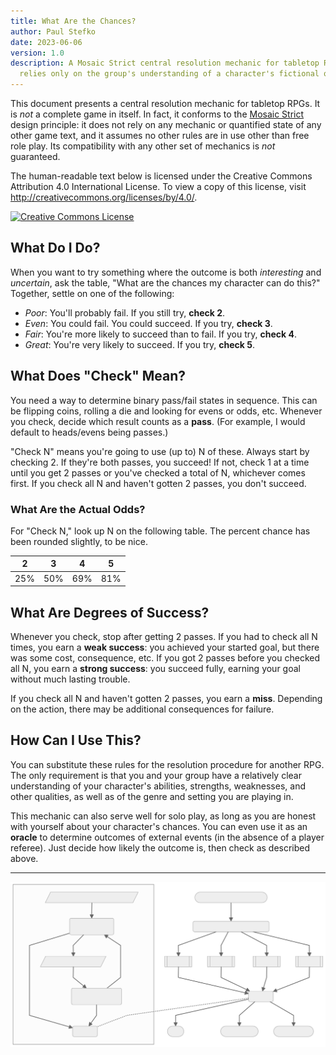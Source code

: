 ```yaml
---
title: What Are the Chances?
author: Paul Stefko
date: 2023-06-06
version: 1.0
description: A Mosaic Strict central resolution mechanic for tabletop RPGs that
  relies only on the group's understanding of a character's fictional qualities.
---
```


This document presents a central resolution mechanic for tabletop RPGs. It is
_not_ a complete game in itself. In fact, it conforms to the [Mosaic Strict]
design principle: it does not rely on any mechanic or quantified state of any
other game text, and it assumes no other rules are in use other than free
role play. Its compatibility with any other set of mechanics is _not_
guaranteed.

The human-readable text below is licensed under the Creative Commons Attribution
4.0 International License. To view a copy of this license, visit
<http://creativecommons.org/licenses/by/4.0/>.

[![Creative Commons License](https://i.creativecommons.org/l/by/4.0/80x15.png "CC-BY 4.0")][cc]

## What Do I Do?

When you want to try something where the outcome is both _interesting_ and
_uncertain_, ask the table, "What are the chances my character can do this?"
Together, settle on one of the following:

- _Poor_: You'll probably fail. If you still try, **check 2**.
- _Even_: You could fail. You could succeed. If you try, **check 3**.
- _Fair_: You're more likely to succeed than to fail. If you try, **check 4**.
- _Great_: You're very likely to succeed. If you try, **check 5**.

## What Does "Check" Mean?

You need a way to determine binary pass/fail states in sequence. This can be
flipping coins, rolling a die and looking for evens or odds, etc. Whenever
you check, decide which result counts as a **pass**. (For example, I would
default to heads/evens being passes.)

"Check N" means you're going to use (up to) N of these. Always start by
checking 2. If they're both passes, you succeed! If not, check 1 at a time until
you get 2 passes or you've checked a total of N, whichever comes first. If you
check all N and haven't gotten 2 passes, you don't succeed.

### What Are the Actual Odds?

For "Check N," look up N on the following table. The percent chance has been
rounded slightly, to be nice.

|  2  |  3  |  4  |  5  |
| :-: | :-: | :-: | :-: |
| 25% | 50% | 69% | 81% |

## What Are Degrees of Success?

Whenever you check, stop after getting 2 passes. If you had to check all N
times, you earn a **weak success**: you achieved your started goal, but there
was some cost, consequence, etc. If you got 2 passes before you checked all N,
you earn a **strong success**: you succeed fully, earning your goal without much
lasting trouble.

If you check all N and haven't gotten 2 passes, you earn a **miss**. Depending
on the action, there may be additional consequences for failure.

## How Can I Use This?

You can substitute these rules for the resolution procedure for another RPG.
The only requirement is that you and your group have a relatively clear
understanding of your character's abilities, strengths, weaknesses, and other
qualities, as well as of the genre and setting you are playing in.

This mechanic can also serve well for solo play, as long as you are honest with
yourself about your character's chances. You can even use it as an **oracle** to
determine outcomes of external events (in the absence of a player referee). Just
decide how likely the outcome is, then check as described above.

---

![Process diagram](./chances-1.svg)

<!-- Links & References -->

[Mosaic Strict]: http://blog.trilemma.com/2021/02/nothing-at-bottom-mosaic-strict-rpg.html
[cc]: http://creativecommons.org/licenses/by/4.0/
